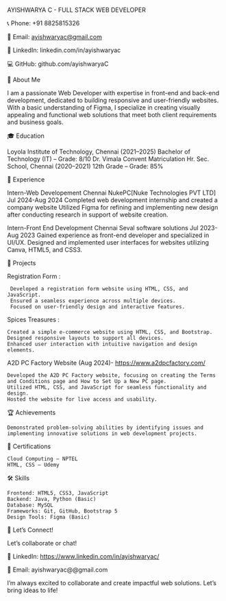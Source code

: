 AYISHWARYA C  - FULL STACK WEB DEVELOPER

📞 Phone: +91 8825815326

📧 Email: ayishwaryac@gmail.com

🔗 LinkedIn: linkedin.com/in/ayishwaryac

💻 GitHub: github.com/ayishwaryaC

🌟 About Me

I am a passionate Web Developer with expertise in front-end and back-end development, dedicated to building responsive and user-friendly websites. With a basic understanding of Figma, I specialize in creating visually appealing and functional web solutions that meet both client requirements and business goals.

🎓 Education

Loyola Institute of Technology, Chennai (2021–2025) Bachelor of Technology (IT) – Grade: 8/10
Dr. Vimala Convent Matriculation Hr. Sec. School, Chennai (2020–2021)  12th Grade – Grade: 85%


💼 Experience

Intern-Web Developement	                               Chennai
NukePC[Nuke Technologies PVT LTD]                          Jul 2024-Aug 2024 
       Completed web development internship and created a company website
       Utilized Figma for refining and implementing new design after conducting research in support of website creation.

       
Intern-Front End Development	                        Chennai
Seval software solutions	                               Jul 2023-Aug 2023
      Gained experience as front-end developer and specialized in UI/UX.
      Designed and implemented user interfaces for websites utilizing Canva, HTML5, and CSS3.


🚀 Projects

Registration Form :

     Developed a registration form website using HTML, CSS, and JavaScript.
     Ensured a seamless experience across multiple devices.
     Focused on user-friendly design and interactive features.

Spices Treasures :

    Created a simple e-commerce website using HTML, CSS, and Bootstrap.
    Designed responsive layouts to support all devices.
    Enhanced user interaction with intuitive navigation and design elements.

A2D PC Factory Website (Aug 2024)- https://www.a2dpcfactory.com/

    Developed the A2D PC Factory website, focusing on creating the Terms and Conditions page and How to Set Up a New PC page.
    Utilized HTML, CSS, and JavaScript for seamless functionality and design.
    Hosted the website for live access and usability.

🏆 Achievements

    Demonstrated problem-solving abilities by identifying issues and implementing innovative solutions in web development projects.

📜 Certifications

    Cloud Computing – NPTEL
    HTML, CSS – Udemy

🛠 Skills

    Frontend: HTML5, CSS3, JavaScript
    Backend: Java, Python (Basic)
    Database: MySQL
    Frameworks: Git, GitHub, Bootstrap 5
    Design Tools: Figma (Basic)

📩 Let’s Connect!

Let’s collaborate or chat!

💼 LinkedIn: https://www.linkedin.com/in/ayishwaryac/ 

📧 Email: ayishwaryac@@gmail.com

I’m always excited to collaborate and create impactful web solutions. Let’s bring ideas to life!

